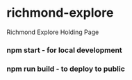 # richmond-explore

Richmond Explore Holding Page

### **npm start** - for local development

### **npm run build** - to deploy to public
